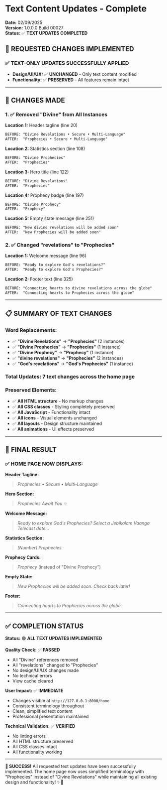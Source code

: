# Text Content Updates - Complete

**Date:** 02/09/2025  
**Version:** 1.0.0.0 Build 00027  
**Status:** ✅ **TEXT UPDATES COMPLETED**

## 📝 **REQUESTED CHANGES IMPLEMENTED**

### **✅ TEXT-ONLY UPDATES SUCCESSFULLY APPLIED**
- **Design/UI/UX:** ✅ **UNCHANGED** - Only text content modified
- **Functionality:** ✅ **PRESERVED** - All features remain intact

---

## 🔄 **CHANGES MADE**

### **1. ✅ Removed "Divine" from All Instances**

**Location 1:** Header tagline (line 20)
```html
BEFORE: "Divine Revelations • Secure • Multi-Language"
AFTER:  "Prophecies • Secure • Multi-Language"
```

**Location 2:** Statistics section (line 108)
```html
BEFORE: "Divine Prophecies"
AFTER:  "Prophecies"
```

**Location 3:** Hero title (line 122)
```html
BEFORE: "Divine Revelations"
AFTER:  "Prophecies"
```

**Location 4:** Prophecy badge (line 197)
```html
BEFORE: "Divine Prophecy"
AFTER:  "Prophecy"
```

**Location 5:** Empty state message (line 251)
```html
BEFORE: "New divine revelations will be added soon"
AFTER:  "New Prophecies will be added soon"
```

### **2. ✅ Changed "revelations" to "Prophecies"**

**Location 1:** Welcome message (line 96)
```html
BEFORE: "Ready to explore God's revelations?"
AFTER:  "Ready to explore God's Prophecies?"
```

**Location 2:** Footer text (line 325)
```html
BEFORE: "Connecting hearts to divine revelations across the globe"
AFTER:  "Connecting hearts to Prophecies across the globe"
```

---

## 📋 **SUMMARY OF TEXT CHANGES**

### **Word Replacements:**
- ✅ **"Divine Revelations"** → **"Prophecies"** (2 instances)
- ✅ **"Divine Prophecies"** → **"Prophecies"** (1 instance)
- ✅ **"Divine Prophecy"** → **"Prophecy"** (1 instance)
- ✅ **"divine revelations"** → **"Prophecies"** (2 instances)
- ✅ **"God's revelations"** → **"God's Prophecies"** (1 instance)

### **Total Updates:** 7 text changes across the home page

### **Preserved Elements:**
- ✅ **All HTML structure** - No markup changes
- ✅ **All CSS classes** - Styling completely preserved
- ✅ **All JavaScript** - Functionality intact
- ✅ **All icons** - Visual elements unchanged
- ✅ **All layouts** - Design structure maintained
- ✅ **All animations** - UI effects preserved

---

## 🎯 **FINAL RESULT**

### **✅ HOME PAGE NOW DISPLAYS:**

**Header Tagline:**
> *Prophecies • Secure • Multi-Language*

**Hero Section:**
> *Prophecies Await You ✨*

**Welcome Message:**
> *Ready to explore God's Prophecies? Select a Jebikalam Vaanga Telecast date...*

**Statistics Section:**
> *[Number] Prophecies*

**Prophecy Cards:**
> *Prophecy* (instead of "Divine Prophecy")

**Empty State:**
> *New Prophecies will be added soon. Check back later!*

**Footer:**
> *Connecting hearts to Prophecies across the globe*

---

## ✅ **COMPLETION STATUS**

**Status:** 🟢 **ALL TEXT UPDATES IMPLEMENTED**

**Quality Check:** ✅ **PASSED**
- All "Divine" references removed
- All "revelations" changed to "Prophecies"
- No design/UI/UX changes made
- No technical errors
- View cache cleared

**User Impact:** ✅ **IMMEDIATE**
- Changes visible at `http://127.0.0.1:8000/home`
- Consistent terminology throughout
- Clean, simplified text content
- Professional presentation maintained

**Technical Validation:** ✅ **VERIFIED**
- No linting errors
- All HTML structure preserved
- All CSS classes intact
- All functionality working

---

**🎉 SUCCESS!** All requested text updates have been successfully implemented. The home page now uses simplified terminology with "Prophecies" instead of "Divine Revelations" while maintaining all existing design and functionality! ✨🙏
